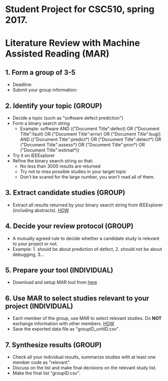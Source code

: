 # Student Project for CSC510, spring 2017.

# Literature Review with Machine Assisted Reading (MAR)

## 1. Form a group of 3-5
 - Deadline: 
 - Submit your group information:

## 2. Identify your topic (GROUP)
 - Decide a topic (such as "software defect prediction")
 - Form a binary search string
   + Example: software AND (("Document Title":defect) OR ("Document Title":fault) OR ("Document Title":error) OR ("Document Title":bug)) AND (("Document Title":predict*) OR ("Document Title":detect*) OR ("Document Title":assess*) OR ("Document Title":pron*) OR ("Document Title":estimat*))
 - Try it on IEEExplorer
 - Refine the binary search string so that:
   + No less than 3000 results are returned
   + Try not to miss possible studies in your target topic
   + Don't be scared for the large number, you won't read all of them.

## 3. Extract candidate studies (GROUP)
 - Extract all results returned by your binary search string from IEEExplorer (including abstracts). [HOW](https://github.com/ai-se/MAR/issues/3)

## 4. Decide your review protocol (GROUP)
 - A mutually agreed rule to decide whether a candidate study is relevant to your project or not.
 - Example: 1. should be about prediction of defect, 2. should not be about debugging, 3... 
 
## 5. Prepare your tool (INDIVIDUAL)
 - Download and setup MAR tool from [here](https://github.com/ai-se/MAR) 

## 6. Use MAR to select studies relevant to your project (INDIVIDUAL)
 - Each member of the group, use MAR to select relevant studies. Do **NOT** exchange information with other members. [HOW](https://github.com/ai-se/MAR/issues/4)
 - Save the exported data file as "groupID_unitID.csv".
 
## 7. Synthesize results (GROUP)
 - Check all your individual results, summarize studies with at least one member code as "relevant". 
 - Discuss on the list and make final decisions on the relevant study list.
 - Make the final list "groupID.csv".
